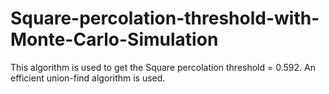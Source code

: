# Square-percolation-threshold-with-Monte-Carlo-Simulation
This algorithm is used to get the Square percolation threshold = 0.592. An efficient union-find algorithm is used.
